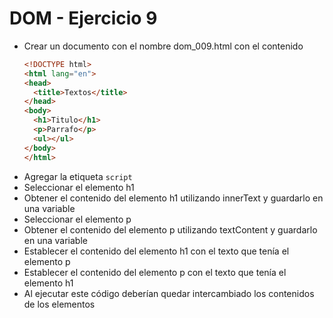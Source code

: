 # DOM - Ejercicio 9

* Crear un documento con el nombre dom_009.html con el contenido
  ```html
  <!DOCTYPE html>
  <html lang="en">
  <head>
    <title>Textos</title>
  </head>
  <body>
    <h1>Titulo</h1>
    <p>Parrafo</p>
    <ul></ul>
  </body>
  </html>
  ```
* Agregar la etiqueta `script`
* Seleccionar el elemento h1
* Obtener el contenido del elemento h1 utilizando innerText y guardarlo en una variable
* Seleccionar el elemento p
* Obtener el contenido del elemento p utilizando textContent y guardarlo en una variable
* Establecer el contenido del elemento h1 con el texto que tenía el elemento p
* Establecer el contenido del elemento p con el texto que tenía el elemento h1
* Al ejecutar este código deberían quedar intercambiado los contenidos de los elementos
